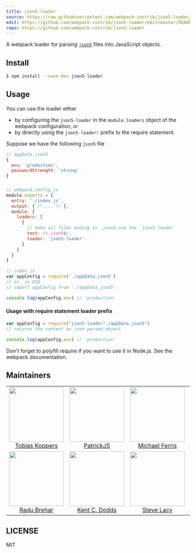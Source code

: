 ```yaml
---
title: json5-loader
source: https://raw.githubusercontent.com/webpack-contrib/json5-loader/master/README.md
edit: https://github.com/webpack-contrib/json5-loader/edit/master/README.md
repo: https://github.com/webpack-contrib/json5-loader
---
```

A webpack loader for parsing <a href="https://json5.org/"><code>json5</code></a> files into JavaScript objects.

## Install

```sh
$ npm install --save-dev json5-loader
```

## Usage

You can use the loader either
 * by configuring the `json5-loader` in the `module.loaders` object of the webpack configuration, or
 * by directly using the `json5-loader!` prefix to the require statement.

Suppose we have the following `json5` file
```js
// appData.json5
{
  env: 'production',
  passwordStrength: 'strong'
}
```

###

```js
// webpack.config.js
module.exports = {
  entry: './index.js',
  output: { /* ... */ },
  module: {
    loaders: [
      {
        // make all files ending in .json5 use the `json5-loader`
        test: /\.json5$/,
        loader: 'json5-loader'
      }
    ]
  }
}
```

```js
// index.js
var appConfig = require('./appData.json5')
// or, in ES6
// import appConfig from './appData.json5'

console.log(appConfig.env) // 'production'
```
#### Usage with require statement loader prefix
```js
var appConfig = require("json5-loader!./appData.json5")
// returns the content as json parsed object

console.log(appConfig.env) // 'production'
```

Don't forget to polyfill require if you want to use it in Node.js. See the webpack documentation.

## Maintainers

<table>
  <tbody>
    <tr>
      <td align="center">
        <img width="150" height="150"
        src="https://avatars.githubusercontent.com/sokra?v=3">
        <br />
        <a href="https://github.com/sokra">Tobias Koppers</a>
      </td>
      <td align="center">
        <img width="150" height="150"
        src="https://avatars.githubusercontent.com/gdi2290?v=3">
        <br />
        <a href="https://github.com/gdi2290">PatrickJS</a>
      </td>
      <td align="center">
        <img width="150" height="150" src="https://avatars.githubusercontent.com/Cellule?v=3">
        <br />
        <a href="https://github.com/Cellule">Michael Ferris</a>
      </td>
      <td align="center">
        <img width="150" height="150"
        src="https://avatars.githubusercontent.com/kmck?v=3">
        <br />
        <a href="https://github.com/kmck">Keith McKnight</a>
      </td>
    </tr>
    <tr>
      <td align="center">
        <img width="150" height="150"
        src="https://avatars.githubusercontent.com/radubrehar?v=3">
        <br />
        <a href="https://github.com/radubrehar">Radu Brehar</a>
      </td>
      <td align="center">
        <img width="150" height="150"
        src="https://avatars.githubusercontent.com/kentcdodds?v=3">
        <br />
        <a href="https://github.com/kentcdodds">Kent C. Dodds</a>
      </td>
      <td align="center">
        <img width="150" height="150"
        src="https://avatars.githubusercontent.com/stevelacy?v=3">
        <br />
        <a href="https://github.com/stevelacy">Steve Lacy</a>
      </td>
    </tr>
  </tbody>
</table>

## LICENSE

MIT

[npm]: https://img.shields.io/npm/v/json5-loader.svg
[npm-url]: https://npmjs.com/package/json5-loader

[deps]: https://david-dm.org/webpack-contrib/json5-loader.svg
[deps-url]: https://david-dm.org/webpack-contrib/json5-loader

[chat]: https://img.shields.io/badge/gitter-webpack%2Fwebpack-brightgreen.svg
[chat-url]: https://gitter.im/webpack/webpack

[test]: http://img.shields.io/travis/webpack-contrib/json5-loader.svg
[test-url]: https://travis-ci.org/webpack-contrib/json5-loader

[cover]: https://codecov.io/gh/webpack-contrib/json5-loader/branch/master/graph/badge.svg
[cover-url]: https://codecov.io/gh/webpack-contrib/json5-loader
